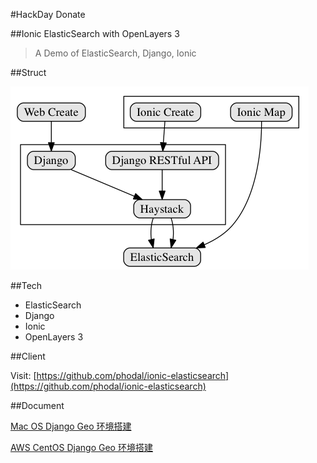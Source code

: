 #HackDay Donate

##Ionic ElasticSearch with OpenLayers 3

> A Demo of ElasticSearch, Django, Ionic

##Struct

![Struct](./struct.png)

##Tech

- ElasticSearch
- Django
- Ionic
- OpenLayers 3

##Client

Visit: [https://github.com/phodal/ionic-elasticsearch](https://github.com/phodal/ionic-elasticsearch)

##Document

[Mac OS Django Geo 环境搭建](http://www.phodal.com/blog/django-elasticsearch-geo-solution/)

[AWS CentOS Django Geo 环境搭建](http://www.phodal.com/blog/install-geo-django-in-centos/)